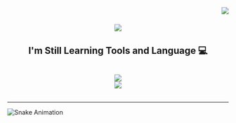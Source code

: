 <img align="right" src="https://visitor-badge.laobi.icu/badge?page_id=radityatamanugraha.radityatamanugraha" />

<h1 align="center">
    <img src="https://readme-typing-svg.herokuapp.com/?font=Righteous&size=35&center=true&vCenter=true&width=500&height=70&duration=4500&lines=Hi+There!+👋;+I'm+Radityatama+Nugraha!&color=FF0000" />
</h1>
 
<h2 align="center"> I'm Still Learning Tools and Language 💻</h2>
<br/>
<div align="center">
      <img src="https://skillicons.dev/icons?i=vscode,git,github,bootstrap,figma,mysql," />
<br>  <img src="https://skillicons.dev/icons?i=html,css,javascript,php,python,java," />
</div>

<br/>
<hr/>

![Snake Animation](https://github.com/radityatamanugraha/radityatamanugraha/blob/output/dist/snake.gif)
